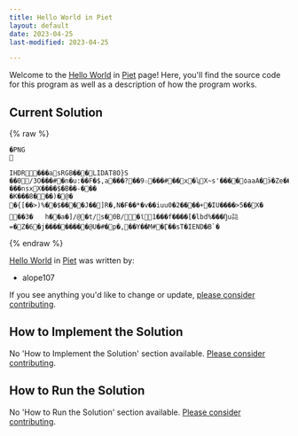 ```yaml
---
title: Hello World in Piet
layout: default
date: 2023-04-25
last-modified: 2023-04-25

---
```


Welcome to the [Hello World](https://sampleprograms.io/projects/hello-world) in [Piet](https://sampleprograms.io/languages/piet) page! Here, you'll find the source code for this program as well as a description of how the program works.

## Current Solution

{% raw %}

```piet
�PNG

   
IHDR         ���a   sRGB ���  LIDAT8O}S	��0/3O���#�n�u:��F�$,a���?��܀9���#��x�ʮX~s'����٥aaA�ӭ�Ze������Ӫv <������.��T�]!���nsxX����$�B��-���
�K���8���)�@�
�{[��>)%�� $����J�� ]R�,N�F��*�v��iuu0�2��᜼��+ �IU����>5��X� ��3�	h��a�]/@�t/s�0B/�ϊ1���f����[�lbd%���Ŋu㌚=�Z�6�j���������@U�#�p�,��Y��M#�Ӷ��sT�    IEND�B`�
```

{% endraw %}

[Hello World](https://sampleprograms.io/projects/hello-world) in [Piet](https://sampleprograms.io/languages/piet) was written by:

- alope107

If you see anything you'd like to change or update, [please consider contributing](https://github.com/TheRenegadeCoder/sample-programs).

## How to Implement the Solution

No 'How to Implement the Solution' section available. [Please consider contributing](https://github.com/TheRenegadeCoder/sample-programs-website).

## How to Run the Solution

No 'How to Run the Solution' section available. [Please consider contributing](https://github.com/TheRenegadeCoder/sample-programs-website).